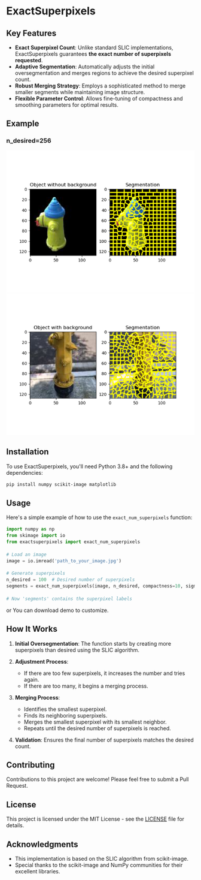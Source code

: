 
# ExactSuperpixels


## Key Features

- **Exact Superpixel Count**: Unlike standard SLIC implementations, ExactSuperpixels guarantees **the exact number of superpixels requested**.
- **Adaptive Segmentation**: Automatically adjusts the initial oversegmentation and merges regions to achieve the desired superpixel count.
- **Robust Merging Strategy**: Employs a sophisticated method to merge smaller segments while maintaining image structure.
- **Flexible Parameter Control**: Allows fine-tuning of compactness and smoothing parameters for optimal results.
  
## Example

### n_desired=256 

![](./display/obj_w_mask.png)
![](./display/obj.png)


## Installation

To use ExactSuperpixels, you'll need Python 3.8+ and the following dependencies:

```bash
pip install numpy scikit-image matplotlib
```

## Usage

Here's a simple example of how to use the `exact_num_superpixels` function:


```python
import numpy as np
from skimage import io
from exactsuperpixels import exact_num_superpixels

# Load an image
image = io.imread('path_to_your_image.jpg')

# Generate superpixels
n_desired = 100  # Desired number of superpixels
segments = exact_num_superpixels(image, n_desired, compactness=10, sigma=0)

# Now 'segments' contains the superpixel labels
```

or You can download demo to customize. 

## How It Works

1. **Initial Oversegmentation**: The function starts by creating more superpixels than desired using the SLIC algorithm.

2. **Adjustment Process**:
   - If there are too few superpixels, it increases the number and tries again.
   - If there are too many, it begins a merging process.

3. **Merging Process**:
   - Identifies the smallest superpixel.
   - Finds its neighboring superpixels.
   - Merges the smallest superpixel with its smallest neighbor.
   - Repeats until the desired number of superpixels is reached.

4. **Validation**: Ensures the final number of superpixels matches the desired count.

## Contributing

Contributions to this project are welcome! Please feel free to submit a Pull Request.

## License

This project is licensed under the MIT License - see the [LICENSE](LICENSE) file for details.

## Acknowledgments

- This implementation is based on the SLIC algorithm from scikit-image.
- Special thanks to the scikit-image and NumPy communities for their excellent libraries.
